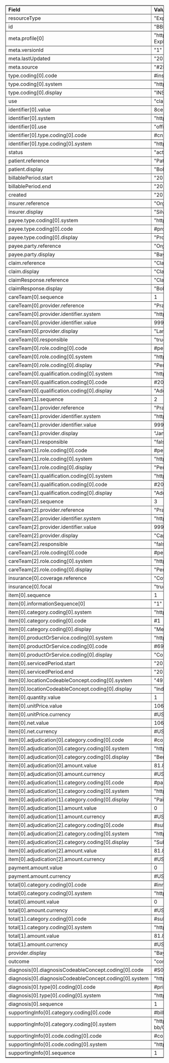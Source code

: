 <table border="1"><tr><td><b>Field</b></td><td><b>Value</b></td></tr>
<tr><td>resourceType</td><td>
"ExplanationOfBenefit"
</td></tr>
<tr><td>id</td><td>
"BBEobOutpatientFacility"
</td></tr>
<tr><td>meta.profile[0]</td><td>"http://hl7.org/fhir/us/carin-bb/StructureDefinition/CARIN-BB-ExplanationOfBenefit-Outpatient-Facility"</td></tr>
<tr><td>meta.versionId</td><td>
"1"
</td></tr>
<tr><td>meta.lastUpdated</td><td>
"2020-07-23T16:04:04.584-04:00"
</td></tr>
<tr><td>meta.source</td><td>
"#2Htk0DNoUEbccjg0"
</td></tr>
<tr><td>type.coding[0].code</td><td>
#institutional
</td></tr>
<tr><td>type.coding[0].system</td><td>
"http://terminology.hl7.org/CodeSystem/claim-type"
</td></tr>
<tr><td>type.coding[0].display</td><td>
"INSTITUTIONAL"
</td></tr>
<tr><td>use</td><td>
"claim"
</td></tr>
<tr><td>identifier[0].value</td><td>
8ceaca46-ba97-4748-bbf7-80a4d54dc978
</td></tr>
<tr><td>identifier[0].system</td><td>
"https://bluebutton.cms.gov/resources/variables/clm_id"
</td></tr>
<tr><td>identifier[0].use</td><td>
"official"
</td></tr>
<tr><td>identifier[0].type.coding[0].code</td><td>
#cn
</td></tr>
<tr><td>identifier[0].type.coding[0].system</td><td>
"http://hl7.org/fhir/us/carin-bb/CodeSystem/IdentifierTypeCS"
</td></tr>
<tr><td>status</td><td>
"active"
</td></tr>
<tr><td>patient.reference</td><td>
"Patient/1656"
</td></tr>
<tr><td>patient.display</td><td>
"Bobbie Dawn Avery"
</td></tr>
<tr><td>billablePeriod.start</td><td>
"2019-01-08T08:40:00-05:00"
</td></tr>
<tr><td>billablePeriod.end</td><td>
"2020-01-08T08:40:00-05:00"
</td></tr>
<tr><td>created</td><td>
"2019-01-08T09:00:00-05:00"
</td></tr>
<tr><td>insurer.reference</td><td>
"Organization/9"
</td></tr>
<tr><td>insurer.display</td><td>
"SilverCaid"
</td></tr>
<tr><td>payee.type.coding[0].system</td><td>
"http://terminology.hl7.org/CodeSystem/payeetype"
</td></tr>
<tr><td>payee.type.coding[0].code</td><td>
#provider
</td></tr>
<tr><td>payee.type.coding[0].display</td><td>
"Provider"
</td></tr>
<tr><td>payee.party.reference</td><td>
"Organization/2348"
</td></tr>
<tr><td>payee.party.display</td><td>
"Bay Area Family Practice"
</td></tr>
<tr><td>claim.reference</td><td>
"Claim/2744"
</td></tr>
<tr><td>claim.display</td><td>
"Claim for Bobbie Dawn Avery"
</td></tr>
<tr><td>claimResponse.reference</td><td>
"ClaimResponse/2745"
</td></tr>
<tr><td>claimResponse.display</td><td>
"Bobbie Dawn Avery ClaimResponse"
</td></tr>
<tr><td>careTeam[0].sequence</td><td>
1
</td></tr>
<tr><td>careTeam[0].provider.reference</td><td>
"Practitioner/2584"
</td></tr>
<tr><td>careTeam[0].provider.identifier.system</td><td>
"http://hl7.org/fhir/sid/us-npi"
</td></tr>
<tr><td>careTeam[0].provider.identifier.value</td><td>
9999992908
</td></tr>
<tr><td>careTeam[0].provider.display</td><td>
"Larry Calvin Kirk MD"
</td></tr>
<tr><td>careTeam[0].responsible</td><td>
"true"
</td></tr>
<tr><td>careTeam[0].role.coding[0].code</td><td>
#performing
</td></tr>
<tr><td>careTeam[0].role.coding[0].system</td><td>
"http://terminology.hl7.org/CodeSystem/claimcareteamrole"
</td></tr>
<tr><td>careTeam[0].role.coding[0].display</td><td>
"Performing Provider"
</td></tr>
<tr><td>careTeam[0].qualification.coding[0].system</td><td>
"http://nucc.org/provider-taxonomy"
</td></tr>
<tr><td>careTeam[0].qualification.coding[0].code</td><td>
#207QA0000X
</td></tr>
<tr><td>careTeam[0].qualification.coding[0].display</td><td>
"Adolescent Medicine"
</td></tr>
<tr><td>careTeam[1].sequence</td><td>
2
</td></tr>
<tr><td>careTeam[1].provider.reference</td><td>
"Practitioner/2585"
</td></tr>
<tr><td>careTeam[1].provider.identifier.system</td><td>
"http://hl7.org/fhir/sid/us-npi"
</td></tr>
<tr><td>careTeam[1].provider.identifier.value</td><td>
9999992909
</td></tr>
<tr><td>careTeam[1].provider.display</td><td>
"Jane Kirk MD"
</td></tr>
<tr><td>careTeam[1].responsible</td><td>
"false"
</td></tr>
<tr><td>careTeam[1].role.coding[0].code</td><td>
#performing
</td></tr>
<tr><td>careTeam[1].role.coding[0].system</td><td>
"http://terminology.hl7.org/CodeSystem/claimcareteamrole"
</td></tr>
<tr><td>careTeam[1].role.coding[0].display</td><td>
"Performing Provider"
</td></tr>
<tr><td>careTeam[1].qualification.coding[0].system</td><td>
"http://joesgarage.org/taxonomy"
</td></tr>
<tr><td>careTeam[1].qualification.coding[0].code</td><td>
#207QA0000X
</td></tr>
<tr><td>careTeam[1].qualification.coding[0].display</td><td>
"Adolescent Medicine"
</td></tr>
<tr><td>careTeam[2].sequence</td><td>
3
</td></tr>
<tr><td>careTeam[2].provider.reference</td><td>
"Practitioner/2586"
</td></tr>
<tr><td>careTeam[2].provider.identifier.system</td><td>
"http://hl7.org/fhir/sid/us-npi"
</td></tr>
<tr><td>careTeam[2].provider.identifier.value</td><td>
9999992910
</td></tr>
<tr><td>careTeam[2].provider.display</td><td>
"Captain Kirk MD"
</td></tr>
<tr><td>careTeam[2].responsible</td><td>
"false"
</td></tr>
<tr><td>careTeam[2].role.coding[0].code</td><td>
#performing
</td></tr>
<tr><td>careTeam[2].role.coding[0].system</td><td>
"http://terminology.hl7.org/CodeSystem/claimcareteamrole"
</td></tr>
<tr><td>careTeam[2].role.coding[0].display</td><td>
"Performing Provider"
</td></tr>
<tr><td>insurance[0].coverage.reference</td><td>
"Coverage/Coverage1"
</td></tr>
<tr><td>insurance[0].focal</td><td>
"true"
</td></tr>
<tr><td>item[0].sequence</td><td>
1
</td></tr>
<tr><td>item[0].informationSequence[0]</td><td>"1"</td></tr>
<tr><td>item[0].category.coding[0].system</td><td>
"https://bluebutton.cms.gov/resources/variables/line_cms_type_srvc_cd"
</td></tr>
<tr><td>item[0].category.coding[0].code</td><td>
#1
</td></tr>
<tr><td>item[0].category.coding[0].display</td><td>
"Medical care"
</td></tr>
<tr><td>item[0].productOrService.coding[0].system</td><td>
"http://snomed.info/sct"
</td></tr>
<tr><td>item[0].productOrService.coding[0].code</td><td>
#698314001
</td></tr>
<tr><td>item[0].productOrService.coding[0].display</td><td>
"Consultation for treatment"
</td></tr>
<tr><td>item[0].servicedPeriod.start</td><td>
"2019-01-08T08:40:00-05:00"
</td></tr>
<tr><td>item[0].servicedPeriod.end</td><td>
"2019-01-08T09:00:00-05:00"
</td></tr>
<tr><td>item[0].locationCodeableConcept.coding[0].system</td><td>
"49"
</td></tr>
<tr><td>item[0].locationCodeableConcept.coding[0].display</td><td>
"Independent Clinic"
</td></tr>
<tr><td>item[0].quantity.value</td><td>
1
</td></tr>
<tr><td>item[0].unitPrice.value</td><td>
106.39
</td></tr>
<tr><td>item[0].unitPrice.currency</td><td>
#USD
</td></tr>
<tr><td>item[0].net.value</td><td>
106.39
</td></tr>
<tr><td>item[0].net.currency</td><td>
#USD
</td></tr>
<tr><td>item[0].adjudication[0].category.coding[0].code</td><td>
#coinsurance
</td></tr>
<tr><td>item[0].adjudication[0].category.coding[0].system</td><td>
"http://hl7.org/fhir/us/carin-bb/CodeSystem/C4BBAdjudicationCS"
</td></tr>
<tr><td>item[0].adjudication[0].category.coding[0].display</td><td>
"Beneficiary Coinsurance Amount"
</td></tr>
<tr><td>item[0].adjudication[0].amount.value</td><td>
81.86
</td></tr>
<tr><td>item[0].adjudication[0].amount.currency</td><td>
#USD
</td></tr>
<tr><td>item[0].adjudication[1].category.coding[0].code</td><td>
#paidtoprovider
</td></tr>
<tr><td>item[0].adjudication[1].category.coding[0].system</td><td>
"http://hl7.org/fhir/us/carin-bb/CodeSystem/C4BBAdjudicationCS"
</td></tr>
<tr><td>item[0].adjudication[1].category.coding[0].display</td><td>
"Paid to provider"
</td></tr>
<tr><td>item[0].adjudication[1].amount.value</td><td>
0
</td></tr>
<tr><td>item[0].adjudication[1].amount.currency</td><td>
#USD
</td></tr>
<tr><td>item[0].adjudication[2].category.coding[0].code</td><td>
#submitted
</td></tr>
<tr><td>item[0].adjudication[2].category.coding[0].system</td><td>
"http://terminology.hl7.org/CodeSystem/adjudication"
</td></tr>
<tr><td>item[0].adjudication[2].category.coding[0].display</td><td>
"Submitted"
</td></tr>
<tr><td>item[0].adjudication[2].amount.value</td><td>
81.86
</td></tr>
<tr><td>item[0].adjudication[2].amount.currency</td><td>
#USD
</td></tr>
<tr><td>payment.amount.value</td><td>
0
</td></tr>
<tr><td>payment.amount.currency</td><td>
#USD
</td></tr>
<tr><td>total[0].category.coding[0].code</td><td>
#innetwork
</td></tr>
<tr><td>total[0].category.coding[0].system</td><td>
"http://hl7.org/fhir/us/carin-bb/CodeSystem/C4BBAdjudicationCS"
</td></tr>
<tr><td>total[0].amount.value</td><td>
0
</td></tr>
<tr><td>total[0].amount.currency</td><td>
#USD
</td></tr>
<tr><td>total[1].category.coding[0].code</td><td>
#submitted
</td></tr>
<tr><td>total[1].category.coding[0].system</td><td>
"http://terminology.hl7.org/CodeSystem/adjudication"
</td></tr>
<tr><td>total[1].amount.value</td><td>
81.86
</td></tr>
<tr><td>total[1].amount.currency</td><td>
#USD
</td></tr>
<tr><td>provider.display</td><td>
"Bay Area Family Practice"
</td></tr>
<tr><td>outcome</td><td>
"complete"
</td></tr>
<tr><td>diagnosis[0].diagnosisCodeableConcept.coding[0].code</td><td>
#S06.0x1A
</td></tr>
<tr><td>diagnosis[0].diagnosisCodeableConcept.coding[0].system</td><td>
"http://hl7.org/fhir/sid/icd-10-cm"
</td></tr>
<tr><td>diagnosis[0].type[0].coding[0].code</td><td>
#principal
</td></tr>
<tr><td>diagnosis[0].type[0].coding[0].system</td><td>
"http://hl7.org/fhir/us/carin-bb/CodeSystem/C4BBClaimDiagnosisType"
</td></tr>
<tr><td>diagnosis[0].sequence</td><td>
1
</td></tr>
<tr><td>supportingInfo[0].category.coding[0].code</td><td>
#billingnetworkcontractingstatus
</td></tr>
<tr><td>supportingInfo[0].category.coding[0].system</td><td>
"http://hl7.org/fhir/us/carin-bb/CodeSystem/ClaimInformationCategoryCS"
</td></tr>
<tr><td>supportingInfo[0].code.coding[0].code</td><td>
#contracted
</td></tr>
<tr><td>supportingInfo[0].code.coding[0].system</td><td>
"http://hl7.org/fhir/us/carin-bb/CodeSystem/C4BBAdjudicationCS"
</td></tr>
<tr><td>supportingInfo[0].sequence</td><td>
1
</td></tr>
</table>
